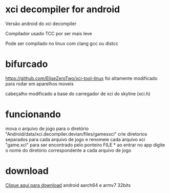 # xci decompiler for android
Versão android do xci decompiler 

Compilador usado TCC por ser mais leve 

Pode ser compilado no linux com clang gcc ou  distcc 


# bifurcado 
https://github.com/EliseZeroTwo/xci-tool-linux
foi altamente modificado para rodar em aparelhos moveis 

cabeçalho modificado a base do carregador de xci do skyline (xci.h)

# funcionando 
mova o arquivo de jogo para o diretório "Android/data/xci.decompiler.devian/files/gamesxci"
crie diretorios separados para cada arquivo de jogo e renomeie cada arquivo xci "game.xci" para ser encontrado pelo ponteiro FILE *
ao entrar no app digite o nome do diretório correspondente a cada arquivo de jogo 

# download 

<a href="https://github.com/DevPaulo70008/xci_docompiler_androidVersion/raw/main/android/xci.apk">Clique aqui para download</a>
android aarch64 e armv7 32bits 

